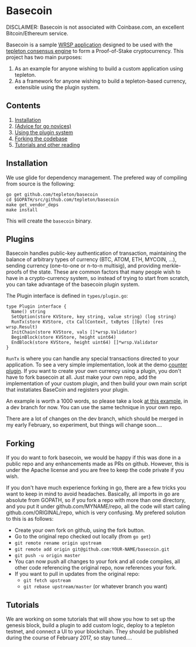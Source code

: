 # Basecoin

DISCLAIMER: Basecoin is not associated with Coinbase.com, an excellent Bitcoin/Ethereum service.

Basecoin is a sample [WRSP application](https://github.com/tepleton/wrsp) designed to be used with the [tepleton consensus engine](https://tepleton.com/) to form a Proof-of-Stake cryptocurrency. This project has two main purposes:

  1. As an example for anyone wishing to build a custom application using tepleton.
  2. As a framework for anyone wishing to build a tepleton-based currency, extensible using the plugin system.

## Contents

  1. [Installation](#installation)
  1. [(Advice for go novices)](./GoBasics.md)
  1. [Using the plugin system](#plugins)
  1. [Forking the codebase](#forking)
  1. [Tutorials and other reading](#tutorials)

## Installation

We use glide for dependency management.  The prefered way of compiling from source is the following:

```
go get github.com/tepleton/basecoin
cd $GOPATH/src/github.com/tepleton/basecoin
make get_vendor_deps
make install
```

This will create the `basecoin` binary.

## Plugins

Basecoin handles public-key authentication of transaction, maintaining the balance of arbitrary types of currency (BTC, ATOM, ETH, MYCOIN, ...), sending currency (one-to-one or n-to-n multisig), and providing merkle-proofs of the state. These are common factors that many people wish to have in a crypto-currency system, so instead of trying to start from scratch, you can take advantage of the basecoin plugin system.

The Plugin interface is defined in `types/plugin.go`:

```
type Plugin interface {
  Name() string
  SetOption(store KVStore, key string, value string) (log string)
  RunTx(store KVStore, ctx CallContext, txBytes []byte) (res wrsp.Result)
  InitChain(store KVStore, vals []*wrsp.Validator)
  BeginBlock(store KVStore, height uint64)
  EndBlock(store KVStore, height uint64) []*wrsp.Validator
}
```

`RunTx` is where you can handle any special transactions directed to your application. To see a very simple implementation, look at the demo [counter plugin](./plugins/counter/counter.go). If you want to create your own currency using a plugin, you don't have to fork basecoin at all.  Just make your own repo, add the implementation of your custom plugin, and then build your own main script that instatiates BaseCoin and registers your plugin.

An example is worth a 1000 words, so please take a look [at this example](https://github.com/tepleton/basecoin/blob/wrsp_proof/cmd/paytovote/main.go#L25-L31), in a dev branch for now.  You can use the same technique in your own repo.

There are a lot of changes on the dev branch, which should be merged in my early February, so experiment, but things will change soon....

## Forking

If you do want to fork basecoin, we would be happy if this was done in a public repo and any enhancements made as PRs on github.  However, this is under the Apache license and you are free to keep the code private if you wish.

If you don't have much experience forking in go, there are a few tricks you want to keep in mind to avoid headaches. Basically, all imports in go are absolute from GOPATH, so if you fork a repo with more than one directory, and you put it under github.com/MYNAME/repo, all the code will start caling github.com/ORIGINAL/repo, which is very confusing.  My prefered solution to this is as follows:

  * Create your own fork on github, using the fork button.
  * Go to the original repo checked out locally (from `go get`)
  * `git remote rename origin upstream`
  * `git remote add origin git@github.com:YOUR-NAME/basecoin.git`
  * `git push -u origin master`
  * You can now push all changes to your fork and all code compiles, all other code referencing the original repo, now references your fork.
  * If you want to pull in updates from the original repo:
    * `git fetch upstream`
    * `git rebase upstream/master` (or whatever branch you want)

## Tutorials

We are working on some tutorials that will show you how to set up the genesis block, build a plugin to add custom logic, deploy to a tepleton testnet, and connect a UI to your blockchain.  They should be published during the course of February 2017, so stay tuned....


